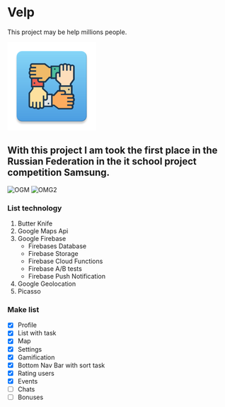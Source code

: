 # Velp
This project may be help millions people.

![alt tag](https://github.com/kaparray/Velp/blob/master/assets/35996088-7f68a050-0d26-11e8-8ec8-ed7d29299c98.png)

## With this project I am took the first place in the Russian Federation in the it school project competition Samsung.
![OGM](https://lh6.googleusercontent.com/qbk_Rqb4qv1bQ0XdS4uGcj_3-Dr78Hy-jszhRYWReHaxZ8xoz4t-HC138v6rkDoAYEoUB-c-3dMOd9RJEClZ=w2880-h1674)
![OMG2](https://lh4.googleusercontent.com/HfHghYGZBIbXJutgelVaEbW9Q9UmKV3ctKXv_P7I6RmUewiJLbfg-pXAcJozPl9BD2hyunvRgl2TdR2xBR1C=w10000-h10000)

### List technology
1. Butter Knife 
2. Google Maps Api
3. Google Firebase
    * Firebases Database
    * Firebase Storage 
    * Firebase Cloud Functions
    * Firebase A/B tests
    * Firebase Push Notification
4. Google Geolocation
5. Picasso
 

### Make list
- [X] Profile
- [X] List with task
- [X] Map
- [X] Settings
- [X] Gamification
- [X] Bottom Nav Bar with sort task
- [X] Rating users 
- [X] Events
- [ ] Chats 
- [ ] Bonuses
